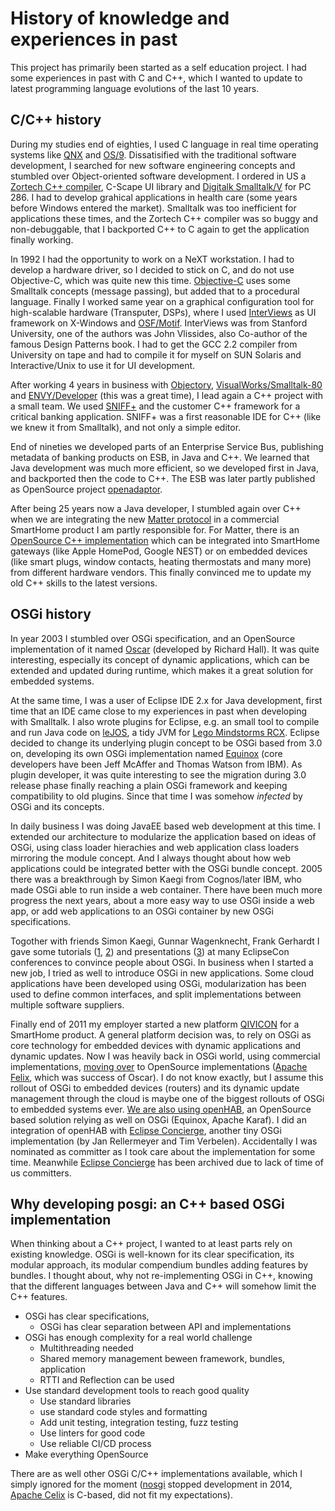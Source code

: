 # History of knowledge and experiences in past

This project has primarily been started as a self education project. I had some experiences in past with C and C++, which I wanted to update to latest programming language evolutions of the last 10 years.

## C/C++ history

During my studies end of eighties, I used C language in real time operating systems like [QNX](https://en.wikipedia.org/wiki/QNX) and [OS/9](https://en.wikipedia.org/wiki/OS-9). Dissatisified with the traditional software development, I searched for new software engineering concepts and stumbled over Object-oriented software development. I ordered in US a [Zortech C++ compiler](https://en.wikipedia.org/wiki/Digital_Mars), C-Scape UI library and [Digitalk Smalltalk/V](https://winworldpc.com/product/digital-smalltalk/5x) for PC 286. I had to develop grahical applications in health care (some years before Windows entered the market). Smalltalk was too inefficient for applications these times, and the Zortech C++ compiler was so buggy and non-debuggable, that I backported C++ to C again to get the application finally working.

In 1992 I had the opportunity to work on a NeXT workstation. I had to develop a hardware driver, so I decided to stick on C, and do not use Objective-C, which was quite new this time. [Objective-C](https://en.wikipedia.org/wiki/Objective-C) uses some Smalltalk concepts (message passing), but added that to a procedural language. Finally I worked same year on a graphical configuration tool for high-scalable hardware (Transputer, DSPs), where I used [InterViews](https://www.researchgate.net/publication/2953839_Composing_User_Interfaces_with_InterViews) as UI framework on X-Windows and [OSF/Motif](https://en.wikipedia.org/wiki/Motif_(software)). InterViews was from Stanford University, one of the authors was John Vlissides, also Co-author of the famous Design Patterns book. I had to get the GCC 2.2 compiler from University on tape and had to compile it for myself on SUN Solaris and Interactive/Unix to use it for UI development.

After working 4 years in business with [Objectory](https://en.wikipedia.org/wiki/Objectory_AB), [VisualWorks/Smalltalk-80](https://wiki.c2.com/?VisualWorksSmalltalk) and [ENVY/Developer](https://wiki.c2.com/?EnvyDeveloper) (this was a great time), I lead again a C++ project with a small team. We used [SNIFF+](https://techmonitor.ai/technology/takefive_has_sniff_c_and_c_development_environment) and the customer C++ framework for a critical banking application. SNIFF+ was a first reasonable IDE for C++ (like we knew it from Smalltalk), and not only a simple editor.

End of nineties we developed parts of an Enterprise Service Bus, publishing metadata of banking products on ESB, in Java and C++. We learned that Java development was much more efficient, so we developed first in Java, and backported then the code to C++. The ESB was later partly published as OpenSource project [openadaptor](https://github.com/openadaptor).

After being 25 years now a Java developer, I stumbled again over C++ when we are integrating the new [Matter protocol](https://en.wikipedia.org/wiki/Matter_(standard)) in a commercial SmartHome product I am partly responsible for. For Matter, there is an [OpenSource C++ implementation](https://github.com/project-chip/connectedhomeip) which can be integrated into SmartHome gateways (like Apple HomePod, Google NEST) or on embedded devices (like smart plugs, window contacts, heating thermostats and many more) from different hardware vendors. This finally convinced me to update my old C++ skills to the latest versions.

## OSGi history

In year 2003 I stumbled over OSGi specification, and an OpenSource implementation of it named [Oscar](https://ieeexplore.ieee.org/document/1286894) (developed by Richard Hall). It was quite interesting, especially its concept of dynamic applications, which can be extended and updated during runtime, which makes it a great solution for embedded systems.

At the same time, I was a user of Eclipse IDE 2.x for Java development, first time that an IDE came close to my experiences in past when developing with Smalltalk. I also wrote plugins for Eclipse, e.g. an small tool to compile and run Java code on [leJOS](https://lejos.sourceforge.io/index.php), a tidy JVM for [Lego Mindstorms RCX](https://en.wikipedia.org/wiki/Lego_Mindstorms#RCX). Eclipse decided to change its underlying plugin concept to be OSGi based from 3.0 on, developing its own OSGi implementation named [Equinox](https://www.eclipse.org/equinox/) (core developers have been Jeff McAffer and Thomas Watson from IBM).
As plugin developer, it was quite interesting to see the migration during 3.0 release phase finally reaching a plain OSGi framework and keeping compatibility to old plugins. Since that time I was somehow _infected_ by OSGi and its concepts.

In daily business I was doing JavaEE based web development at this time. I extended our architecture to modularize the application based on ideas of OSGi, using class loader hierachies and web application class loaders mirroring the module concept. And I always thought about how web applications could be integrated better with the OSGi bundle concept. 2005 there was a breakthrough by Simon Kaegi from Cognos/later IBM, who made OSGi able to run inside a web container. There have been much more progress the next years, about a more easy way to use OSGi inside a web app, or add web applications to an OSGi container by new OSGi specifications.

Togother with friends Simon Kaegi, Gunnar Wagenknecht, Frank Gerhardt I gave some tutorials ([1](https://www.slideshare.net/mfrancis/building-serverside-eclipse-based-web-applications-jochen-hiller-principal-architect-business-operation-systems-germany), [2](https://preview.jugsaxony.org/downloads/events//Building-Server-Applications-With-EclipseRT.pdf)) and presentations ([3](https://www.slideshare.net/mfrancis/modular-web-applications-based-on-osgi-jochen-hiller)) at many EclipseCon conferences to convince people about OSGi. In business when I started a new job, I tried as well to introduce OSGi in new applications. Some cloud applications have been developed using OSGi, modularization has been used to define common interfaces, and split implementations between multiple software suppliers.

Finally end of 2011 my employer started a new platform [QIVICON](https://www.slideshare.net/jochen.hiller/osgi-users-forum-germay201404qivicon) for a SmartHome product. A general platform decision was, to rely on OSGi as core technology for embedded devices with dynamic applications and dynamic updates. Now I was heavily back in OSGi world, using commercial implementations, [moving over](https://www.eclipsecon.org/europe2018/sessions/migrating-pde-bndtools-practice) to OpenSource implementations ([Apache Felix](https://felix.apache.org/documentation/index.html), which was success of Oscar). I do not know exactly, but I assume this rollout of OSGi to embedded devices (routers) and its dynamic update management through the cloud is maybe one of the biggest rollouts of OSGi to embedded systems ever.
[We are also using openHAB](https://www.openhabfoundation.org/documents/2017-10_Jochen_Hiller_QIVICON.pdf), an OpenSource based solution relying as well on OSGi (Equinox, Apache Karaf). I did an integration of openHAB with [Eclipse Concierge](https://www.slideshare.net/mfrancis/modular-web-applications-based-on-osgi-jochen-hiller), another tiny OSGi implementation (by Jan Rellermeyer and Tim Verbelen). Accidentally I was nominated as committer as I took care about the implementation for some time. Meanwhile [Eclipse Concierge](https://github.com/eclipse-archived/concierge) has been archived due to lack of time of us committers.

## Why developing posgi: an C++ based OSGi implementation

When thinking about a C++ project, I wanted to at least parts rely on existing knowledge. OSGi is well-known for its clear specification, its modular approach, its modular compendium bundles adding features by bundles. I thought about, why not re-implementing OSGi in C++, knowing that the different languages between Java and C++ will somehow limit the C++ features.

* OSGi has clear specifications,
  * OSGi has clear separation between API and implementations
* OSGi has enough complexity for a real world challenge
  * Multithreading needed
  * Shared memory management beween framework, bundles, application
  * RTTI and Reflection can be used
* Use standard development tools to reach good quality
  * Use standard libraries
  * use standard code styles and formatting
  * Add unit testing, integration testing, fuzz testing
  * Use linters for good code
  * Use reliable CI/CD process
* Make everything OpenSource

There are as well other OSGi C/C++ implementations available, which I simply ignored for the moment ([nosgi](https://sourceforge.net/p/nosgi/home/Home/) stopped development in 2014, [Apache Celix](https://celix.apache.org/) is C-based, did not fit my expectations).
